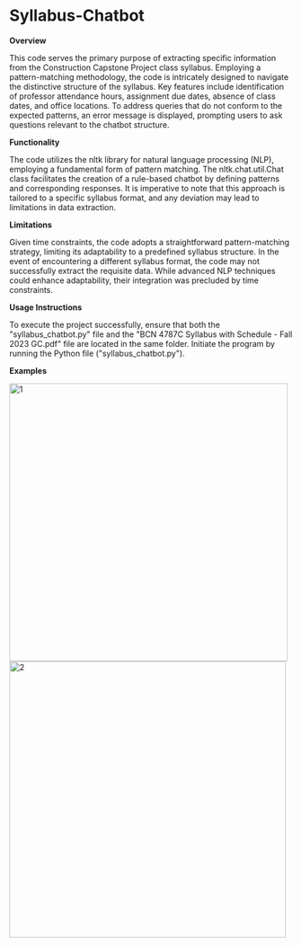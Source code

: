 # Syllabus-Chatbot

**Overview**

This code serves the primary purpose of extracting specific information from the Construction Capstone Project class syllabus. Employing a pattern-matching methodology, the code is intricately designed to navigate the distinctive structure of the syllabus. Key features include identification of professor attendance hours, assignment due dates, absence of class dates, and office locations. To address queries that do not conform to the expected patterns, an error message is displayed, prompting users to ask questions relevant to the chatbot structure. 

**Functionality**

The code utilizes the nltk library for natural language processing (NLP), employing a fundamental form of pattern matching. The nltk.chat.util.Chat class facilitates the creation of a rule-based chatbot by defining patterns and corresponding responses. It is imperative to note that this approach is tailored to a specific syllabus format, and any deviation may lead to limitations in data extraction.

**Limitations**

Given time constraints, the code adopts a straightforward pattern-matching strategy, limiting its adaptability to a predefined syllabus structure. In the event of encountering a different syllabus format, the code may not successfully extract the requisite data. While advanced NLP techniques could enhance adaptability, their integration was precluded by time constraints.

**Usage Instructions**

To execute the project successfully, ensure that both the "syllabus_chatbot.py" file and the "BCN 4787C Syllabus with Schedule - Fall 2023 GC.pdf" file are located in the same folder. Initiate the program by running the Python file ("syllabus_chatbot.py").

**Examples**

<img width="495" alt="1" src="https://github.com/NoraSarhadi/Syllabus-Chatbot/assets/155926181/f8a07242-03e2-4a23-b95a-f3fa8f5e338d">

<img width="492" alt="2" src="https://github.com/NoraSarhadi/Syllabus-Chatbot/assets/155926181/2cd230e5-0303-4e98-ad6a-dee35ec687b6">

